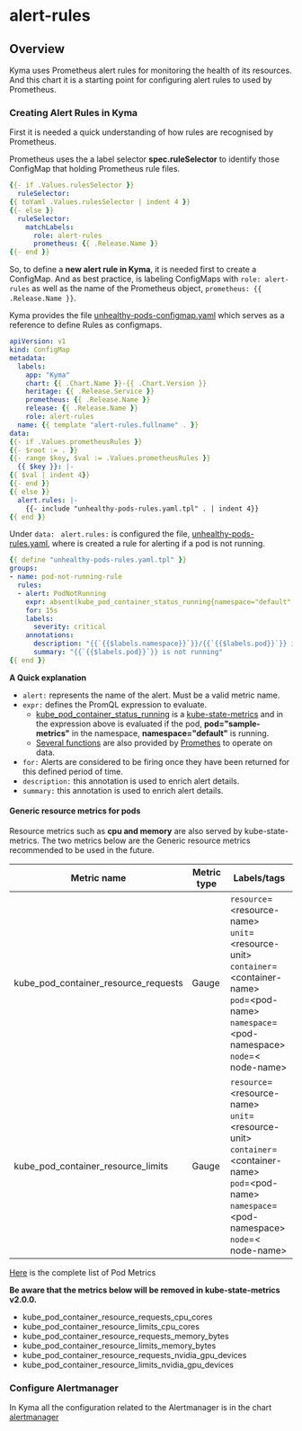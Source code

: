 # alert-rules

## Overview

Kyma uses Prometheus alert rules for monitoring the health of its resources. And this chart it is a starting point for configuring alert rules to used by Prometheus.


### Creating Alert Rules in Kyma

First it is needed a quick understanding of how rules are recognised by Prometheus.

Prometheus uses the a label selector **spec.ruleSelector** to identify those ConfigMap that holding Prometheus rule files.

```yaml
{{- if .Values.rulesSelector }}
  ruleSelector:
{{ toYaml .Values.rulesSelector | indent 4 }}
{{- else }}
  ruleSelector:
    matchLabels:
      role: alert-rules
      prometheus: {{ .Release.Name }}
{{- end }}
```

So, to define a **new alert rule in Kyma**, it is needed first to create a ConfigMap. And as best practice, is labeling  ConfigMaps with ```role: alert-rules``` as well as the name of the Prometheus object, ```prometheus: {{ .Release.Name }}```.

Kyma provides the file [unhealthy-pods-configmap.yaml](templates/unhealthy-pods-configmap.yaml) which serves as a reference to define Rules as configmaps.

```yaml
apiVersion: v1
kind: ConfigMap
metadata:
  labels:
    app: "Kyma"
    chart: {{ .Chart.Name }}-{{ .Chart.Version }}
    heritage: {{ .Release.Service }}
    prometheus: {{ .Release.Name }}
    release: {{ .Release.Name }}
    role: alert-rules
  name: {{ template "alert-rules.fullname" . }}
data:
{{- if .Values.prometheusRules }}
{{- $root := . }}
{{- range $key, $val := .Values.prometheusRules }}
  {{ $key }}: |-
{{ $val | indent 4}}
{{- end }}
{{ else }}
  alert.rules: |-
    {{- include "unhealthy-pods-rules.yaml.tpl" . | indent 4}}
{{ end }}
```
Under ```data:``` ``` alert.rules:``` is configured the file, [unhealthy-pods-rules.yaml](templates/unhealthy-pods-rules.yaml), where is created a rule for alerting if a pod is not running. 

```yaml
{{ define "unhealthy-pods-rules.yaml.tpl" }}
groups:
- name: pod-not-running-rule
  rules:
  - alert: PodNotRunning
    expr: absent(kube_pod_container_status_running{namespace="default",pod="sample-metrics"})
    for: 15s
    labels:
      severity: critical
    annotations:
      description: "{{`{{$labels.namespace}}`}}/{{`{{$labels.pod}}`}} is not running"
      summary: "{{`{{$labels.pod}}`}} is not running"
{{ end }}
```
**A Quick explanation**
* ```alert:``` represents the name of the alert. Must be a valid metric name.
* ```expr:``` defines the PromQL expression to evaluate.
    - [kube_pod_container_status_running](https://github.com/kubernetes/kube-state-metrics/blob/master/Documentation/pod-metrics.md) is a [kube-state-metrics](https://github.com/kubernetes/kube-state-metrics) and in the expression above is evaluated if the pod, **pod="sample-metrics"** in the namespace, **namespace="default"** is running.
    - [Several functions](https://prometheus.io/docs/prometheus/latest/querying/functions/) are also provided by [Promethes](https://prometheus.io/docs/prometheus/latest/querying/basics/) to operate on data.
* ```for:``` Alerts are considered to be firing once they have been returned for this defined period of time.
* ```description:``` this annotation is used to enrich alert details.
* ```summary:``` this annotation is used to enrich alert details.

#### Generic resource metrics for pods

Resource metrics such as **cpu and memory** are also served by kube-state-metrics. The two metrics below are the Generic resource metrics recommended to be used in the future.

| Metric name| Metric type | Labels/tags |
| ---------- | ----------- | ----------- |
| kube_pod_container_resource_requests | Gauge | `resource`=&lt;resource-name&gt; <br> `unit`=&lt;resource-unit&gt; <br> `container`=&lt;container-name&gt; <br> `pod`=&lt;pod-name&gt; <br> `namespace`=&lt;pod-namespace&gt; <br> `node`=&lt; node-name&gt; |
| kube_pod_container_resource_limits | Gauge | `resource`=&lt;resource-name&gt; <br> `unit`=&lt;resource-unit&gt; <br> `container`=&lt;container-name&gt; <br> `pod`=&lt;pod-name&gt; <br> `namespace`=&lt;pod-namespace&gt; <br> `node`=&lt; node-name&gt; |

[Here](https://github.com/kubernetes/kube-state-metrics/blob/master/Documentation/pod-metrics.md) is the complete list of Pod Metrics


**Be aware that the metrics below will be removed in kube-state-metrics v2.0.0.**

- kube_pod_container_resource_requests_cpu_cores
- kube_pod_container_resource_limits_cpu_cores
- kube_pod_container_resource_requests_memory_bytes
- kube_pod_container_resource_limits_memory_bytes
- kube_pod_container_resource_requests_nvidia_gpu_devices
- kube_pod_container_resource_limits_nvidia_gpu_devices

### Configure Alertmanager

In Kyma all the configuration related to the Alertmanager is in the chart [alertmanager](../alertmanager/README.md)
